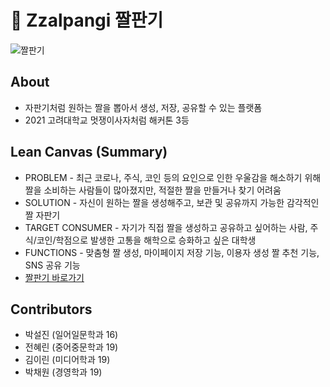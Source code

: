 # 🎰 Zzalpangi 짤판기
![짤판기](https://user-images.githubusercontent.com/75147564/174707651-9c6dbf19-82ac-4293-b30d-b8ba25c33b24.png)

## About
- 자판기처럼 원하는 짤을 뽑아서 생성, 저장, 공유할 수 있는 플랫폼
- 2021 고려대학교 멋쟁이사자처럼 해커톤 3등

## Lean Canvas (Summary)
- PROBLEM - 최근 코로나, 주식, 코인 등의 요인으로 인한 우울감을 해소하기 위해 짤을 소비하는 사람들이 많아졌지만, 적절한 짤을 만들거나 찾기 어려움
- SOLUTION - 자신이 원하는 짤을 생성해주고, 보관 및 공유까지 가능한 감각적인 짤 자판기
- TARGET CONSUMER - 자기가 직접 짤을 생성하고 공유하고 싶어하는 사람, 주식/코인/학점으로 발생한 고통을 해학으로 승화하고 싶은 대학생
- FUNCTIONS - 맞춤형 짤 생성, 마이페이지 저장 기능, 이용자 생성 짤 추천 기능, SNS 공유 기능
- [짤판기 바로가기](https://zzalpangi.herokuapp.com/)

## Contributors
- 박설진 (일어일문학과 16)
- 전혜린 (중어중문학과 19)
- 김이린 (미디어학과 19)
- 박채원 (경영학과 19)
